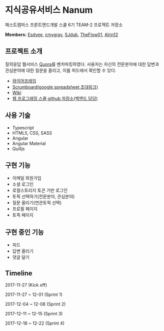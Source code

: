 # 지식공유서비스 Nanum

패스트캠퍼스 프론트엔드개발 스쿨 6기 TEAM-2 프로젝트 저장소

**Members:** [Esdyee](https://github.com/Esdyee), [cmygray](https://github.com/cmygray), [SJdub](https://github.com/SJdub), [TheFlow01](https://github.com/TheFlow01), [Alrin12](https://github.com/Alrin12)

## 프로젝트 소개

질의응답 웹서비스 [Quora](https://www.quora.com)를 벤치마킹하였다. 사용자는 자신의 전문분야에 대한 답변과 관심분야에 대한 질문을 올리고, 이를 피드에서 확인할 수 있다.

- [와이어프레임](https://xwklrd.axshare.com/)
- [Scrumboard(google spreadsheet 초대링크)](https://docs.google.com/spreadsheets/d/19hdWFqjpBN9AETtN86JAX6vFg2HuMkNaJL2H-JpIQmQ/edit?usp=sharing)
- [Wiki](https://github.com/Esdyee/Namu-Project/wiki/0.-README)
- [웹 프로그래밍 스쿨 github 저장소(백엔드 담당)](https://github.com/namu617/nanum-project)

## 사용 기술

- Typescript
- HTML5, CSS, SASS
- Angular
- Angular Material
- Quilljs

## 구현 기능

- 이메일 회원가입
- 소셜 로그인
- 로컬스토리지 토큰 기반 로그인
- 토픽 선택하기(전문분야, 관심분야)
- 질문 올리기(연관토픽 선택)
- 프로필 페이지
- 토픽 페이지

## 구현 중인 기능

- 피드
- 답변 올리기
- 댓글 달기

## Timeline

2017-11-27 (Kick off)

2017-11-27 ~ 12-01 (Sprint 1)

2017-12-04 ~ 12-08 (Sprint 2)

2017-12-11 ~ 12-15 (Sprint 3)

2017-12-18 ~ 12-22 (Sprint 4)
